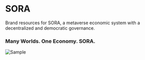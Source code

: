 # SORA
Brand resources for SORA, a metaverse economic system with a decentralized and democratic governance.
### Many Worlds. One Economy. SORA.
![Sample](https://repository-images.githubusercontent.com/266095857/9f96ee34-ac87-4e14-8487-99bc764b9153)
